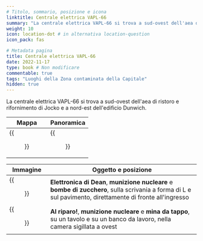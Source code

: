 ```yaml
---
# Titolo, sommario, posizione e icona
linktitle: Centrale elettrica VAPL-66
summary: "La centrale elettrica VAPL-66 si trova a sud-ovest dell'aea di ristoro e rifornimento di Jocko e a nord-est dell'edificio Dunwich."
weight: 10
icon: location-dot # in alternativa location-question
icon_pack: fas

# Metadata pagina
title: Centrale elettrica VAPL-66
date: 2022-11-17
type: book # Non modificare
commentable: true
tags: "Luoghi della Zona contaminata della Capitale"
hidden: true
---
```



La centrale elettrica VAPL-66 si trova a sud-ovest dell'aea di ristoro e rifornimento di Jocko e a nord-est dell'edificio Dunwich.

| Mappa                    | Panoramica                      |
| ------------------------ | ------------------------------- |
| {{<figure src="VAPL_66_PS_loc.webp">}} | {{<figure src="VAPL-66_Power_Station.webp">}} |

| Immagine                                       | Oggetto e posizione                                                                                                                                        |
| ---------------------------------------------- | ---------------------------------------------------------------------------------------------------------------------------------------------------------- |
| {{<figure src="VAPL-66_power_station_office.webp">}}         | **Elettronica di Dean**, **munizione nucleare** e **bombe di zucchero**, sulla scrivania a forma di L e sul pavimento, direttamente di fronte all'ingresso |
| {{<figure src="Duck_and_Cover!_Signal_Sierra_Victor.webp">}} | **Al riparo!**, **munizione nucleare** e **mina da tappo**, su un tavolo e su un banco da lavoro, nella camera sigillata a ovest                           |



